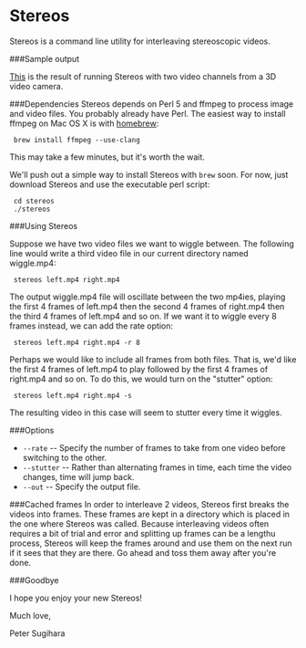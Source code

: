 Stereos
=======

Stereos is a command line utility for interleaving stereoscopic videos.

###Sample output

[This](http://youtu.be/q0Vo1ujwRlg) is the result of running Stereos with two video channels from a 3D video camera.

###Dependencies
Stereos depends on Perl 5 and ffmpeg to process image and video files. You probably already have Perl. The easiest way to install ffmpeg on Mac OS X is with [homebrew](http://mxcl.github.com/homebrew/):

     brew install ffmpeg --use-clang
	
This may take a few minutes, but it's worth the wait.

We'll push out a simple way to install Stereos with `brew` soon. For now, just download Stereos and use the executable perl script:

     cd stereos
     ./stereos

###Using Stereos

Suppose we have two video files we want to wiggle between. The 
following line would write a third video file in our current directory named wiggle.mp4:

     stereos left.mp4 right.mp4

The output wiggle.mp4 file will oscillate between the two mp4ies, playing the first 4 frames of left.mp4 then the second 4 frames of right.mp4 then the third 4 frames of left.mp4 and so on. If we want it to wiggle every 8 frames instead, we can add the rate option:

     stereos left.mp4 right.mp4 -r 8

Perhaps we would like to include all frames from both files. That is, we'd like the first 4 frames of left.mp4 to play followed by the first 4 frames of right.mp4 and so on. To do this, we would turn on the "stutter" option:

     stereos left.mp4 right.mp4 -s

The resulting video in this case will seem to stutter every time it wiggles.

###Options

* `--rate` -- Specify the number of frames to take from one video before switching to the other.
* `--stutter` -- Rather than alternating frames in time, each time the video changes, time will jump back.
* `--out` -- Specify the output file.


###Cached frames
In order to interleave 2 videos, Stereos first breaks the videos into frames. These frames are kept in a directory which is placed in the one where Stereos was called. Because interleaving videos often requires a bit of trial and error and splitting up frames can be a lengthu process, Stereos will keep the frames around and use them on the next run if it sees that they are there. Go ahead and toss them away after you're done.

###Goodbye

I hope you enjoy your new Stereos!

Much love,

Peter Sugihara